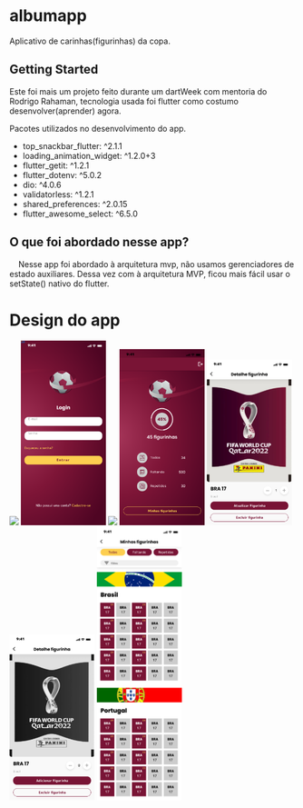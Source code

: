# albumapp

Aplicativo de carinhas(figurinhas) da copa.

## Getting Started

Este foi mais um projeto feito durante um dartWeek com mentoria do Rodrigo Rahaman, tecnologia usada foi flutter como costumo desenvolver(aprender) agora.

Pacotes utilizados no desenvolvimento do app.

<ul>
  <li>top_snackbar_flutter: ^2.1.1</li>
  <li>loading_animation_widget: ^1.2.0+3</li>
  <li>flutter_getit: ^1.2.1</li>
  <li>flutter_dotenv: ^5.0.2</li>
  <li>dio: ^4.0.6</li>
  <li>validatorless: ^1.2.1</li>
  <li>shared_preferences: ^2.0.15</li>
  <li>flutter_awesome_select: ^6.5.0</li>
</ul>

## O que foi abordado nesse app?
&nbsp;&nbsp;&nbsp; Nesse app foi abordado à arquitetura mvp, não usamos gerenciadores de estado auxiliares. Dessa vez com à arquitetura MVP, ficou mais fácil usar o setState() nativo do flutter.

# Design do app 
<div>
  <img src='screencapture/01 - Início.png' width='150'/>
  <img src='screencapture/02 - Login.png' width='150'/>
  <img src='screencapture/03 - Cadastro Usuário.png' width='150'/>
  <img src='screencapture/04 - Home.png' width='150'/>
  <img src='screencapture/06 - Detalhe figurinha.png' width='150'/>
  <img src='screencapture/06 - Detalhe figurinha@3x.png' width='150'/>
  <img src='screencapture/05 - Minhas figurinhas.png' width='150'/>
</div>
